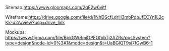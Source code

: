 Sitemap:https://www.gloomaps.com/2qE2w6vitf

Wireframe:https://drive.google.com/file/d/1NhDScfLdrH3mbPdbJfECYn1L2cKk-u2A/view?usp=drive_link

Mockups: https://www.figma.com/file/BpkGWBmjDPFOfnbTj2AZRs/posSystem?type=design&node-id=0%3A1&mode=design&t=UaBGlQT9si7fGwB6-1
